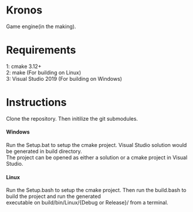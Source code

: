 # Kronos
Game engine(in the making).

# Requirements
1: cmake 3.12+\
2: make (For building on Linux)\
3: Visual Studio 2019 (For building on Windows)

# Instructions
Clone the repository. Then initilize the git submodules.

#### Windows
Run the Setup.bat to setup the cmake project. Visual Studio solution would be generated in build directory.\
The project can be opened as either a solution or a cmake project in Visual Studio.
	
#### Linux
Run the Setup.bash to setup the cmake project. Then run the build.bash to build the project and run the generated\
executable on build/bin/Linux/{Debug or Release}/ from a terminal.

